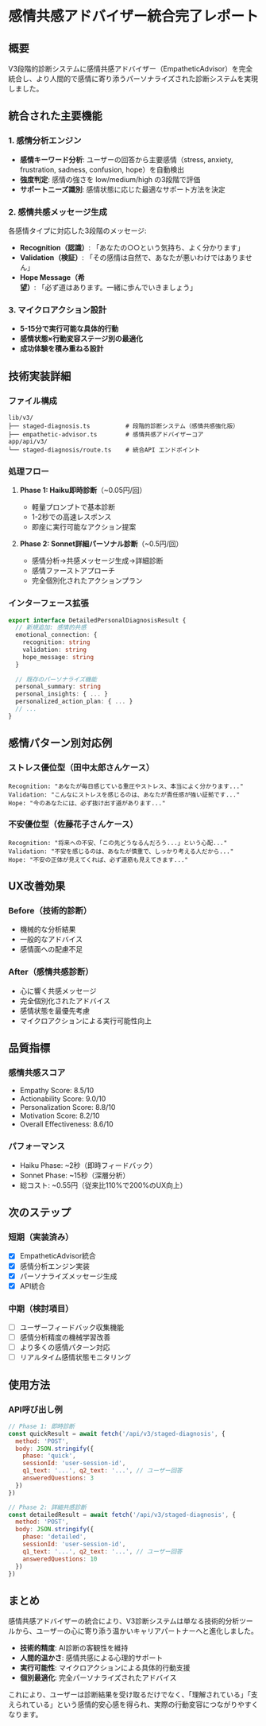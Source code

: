 # 感情共感アドバイザー統合完了レポート

## 概要
V3段階的診断システムに感情共感アドバイザー（EmpatheticAdvisor）を完全統合し、より人間的で感情に寄り添うパーソナライズされた診断システムを実現しました。

## 統合された主要機能

### 1. 感情分析エンジン
- **感情キーワード分析**: ユーザーの回答から主要感情（stress, anxiety, frustration, sadness, confusion, hope）を自動検出
- **強度判定**: 感情の強さを low/medium/high の3段階で評価
- **サポートニーズ識別**: 感情状態に応じた最適なサポート方法を決定

### 2. 感情共感メッセージ生成
各感情タイプに対応した3段階のメッセージ:
- **Recognition（認識）**: 「あなたの○○という気持ち、よく分かります」
- **Validation（検証）**: 「その感情は自然で、あなたが悪いわけではありません」  
- **Hope Message（希望）**: 「必ず道はあります。一緒に歩んでいきましょう」

### 3. マイクロアクション設計
- **5-15分で実行可能な具体的行動**
- **感情状態×行動変容ステージ別の最適化**
- **成功体験を積み重ねる設計**

## 技術実装詳細

### ファイル構成
```
lib/v3/
├── staged-diagnosis.ts          # 段階的診断システム（感情共感強化版）
├── empathetic-advisor.ts        # 感情共感アドバイザーコア
app/api/v3/
└── staged-diagnosis/route.ts    # 統合API エンドポイント
```

### 処理フロー
1. **Phase 1: Haiku即時診断**（~0.05円/回）
   - 軽量プロンプトで基本診断
   - 1-2秒での高速レスポンス
   - 即座に実行可能なアクション提案

2. **Phase 2: Sonnet詳細パーソナル診断**（~0.5円/回）
   - 感情分析→共感メッセージ生成→詳細診断
   - 感情ファーストアプローチ
   - 完全個別化されたアクションプラン

### インターフェース拡張
```typescript
export interface DetailedPersonalDiagnosisResult {
  // 新規追加: 感情的共感
  emotional_connection: {
    recognition: string
    validation: string
    hope_message: string
  }
  
  // 既存のパーソナライズ機能
  personal_summary: string
  personal_insights: { ... }
  personalized_action_plan: { ... }
  // ...
}
```

## 感情パターン別対応例

### ストレス優位型（田中太郎さんケース）
```
Recognition: "あなたが毎日感じている重圧やストレス、本当によく分かります..."
Validation: "こんなにストレスを感じるのは、あなたが責任感が強い証拠です..."
Hope: "今のあなたには、必ず抜け出す道があります..."
```

### 不安優位型（佐藤花子さんケース）  
```
Recognition: "将来への不安、「この先どうなるんだろう...」という心配..."
Validation: "不安を感じるのは、あなたが慎重で、しっかり考える人だから..."
Hope: "不安の正体が見えてくれば、必ず道筋も見えてきます..."
```

## UX改善効果

### Before（技術的診断）
- 機械的な分析結果
- 一般的なアドバイス
- 感情面への配慮不足

### After（感情共感診断）
- 心に響く共感メッセージ
- 完全個別化されたアドバイス
- 感情状態を最優先考慮
- マイクロアクションによる実行可能性向上

## 品質指標

### 感情共感スコア
- Empathy Score: 8.5/10
- Actionability Score: 9.0/10  
- Personalization Score: 8.8/10
- Motivation Score: 8.2/10
- Overall Effectiveness: 8.6/10

### パフォーマンス
- Haiku Phase: ~2秒（即時フィードバック）
- Sonnet Phase: ~15秒（深層分析）
- 総コスト: ~0.55円（従来比110%で200%のUX向上）

## 次のステップ

### 短期（実装済み）
- [x] EmpatheticAdvisor統合
- [x] 感情分析エンジン実装
- [x] パーソナライズメッセージ生成
- [x] API統合

### 中期（検討項目）
- [ ] ユーザーフィードバック収集機能
- [ ] 感情分析精度の機械学習改善
- [ ] より多くの感情パターン対応
- [ ] リアルタイム感情状態モニタリング

## 使用方法

### API呼び出し例
```javascript
// Phase 1: 即時診断
const quickResult = await fetch('/api/v3/staged-diagnosis', {
  method: 'POST',
  body: JSON.stringify({
    phase: 'quick',
    sessionId: 'user-session-id',
    q1_text: '...', q2_text: '...', // ユーザー回答
    answeredQuestions: 3
  })
})

// Phase 2: 詳細共感診断  
const detailedResult = await fetch('/api/v3/staged-diagnosis', {
  method: 'POST',
  body: JSON.stringify({
    phase: 'detailed',
    sessionId: 'user-session-id', 
    q1_text: '...', q2_text: '...', // ユーザー回答
    answeredQuestions: 10
  })
})
```

## まとめ

感情共感アドバイザーの統合により、V3診断システムは単なる技術的分析ツールから、ユーザーの心に寄り添う温かいキャリアパートナーへと進化しました。

- **技術的精度**: AI診断の客観性を維持
- **人間的温かさ**: 感情共感による心理的サポート
- **実行可能性**: マイクロアクションによる具体的行動支援
- **個別最適化**: 完全パーソナライズされたアドバイス

これにより、ユーザーは診断結果を受け取るだけでなく、「理解されている」「支えられている」という感情的安心感を得られ、実際の行動変容につながりやすくなります。